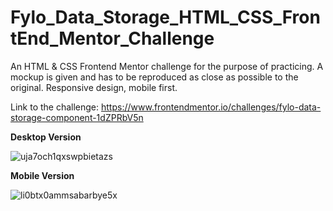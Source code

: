 # Fylo_Data_Storage_HTML_CSS_FrontEnd_Mentor_Challenge

An HTML & CSS Frontend Mentor challenge for the purpose of practicing. A mockup is given and has to be reproduced as close as possible to the original. Responsive design, mobile first.

Link to the challenge: https://www.frontendmentor.io/challenges/fylo-data-storage-component-1dZPRbV5n

**Desktop Version**

![uja7och1qxswpbietazs](https://github.com/Vasiliki-Georgiou/Fylo_Data_Storage_HTML_CSS_FrontEnd_Mentor_Challenge/assets/113369011/e580a5fe-ad76-4abd-9362-ddc7c8c5fbec)

**Mobile Version**

![li0btx0ammsabarbye5x](https://github.com/Vasiliki-Georgiou/Fylo_Data_Storage_HTML_CSS_FrontEnd_Mentor_Challenge/assets/113369011/21fed388-aca9-4fb9-8746-ce502667ddd7)



